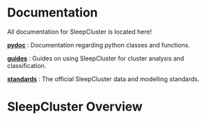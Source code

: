# Documentation

All documentation for SleepCluster is located here!

[**pydoc**](https://github.com/paradoxysm/sleepcluster/tree/master/doc/pydoc) : Documentation regarding python classes and functions.

[**guides**](https://github.com/paradoxysm/sleepcluster/tree/master/doc/guides) : Guides on using SleepCluster for cluster analysis and classification.

[**standards**](https://github.com/paradoxysm/sleepcluster/tree/master/doc/guides) : The official SleepCluster data and modelling standards.

# SleepCluster Overview

